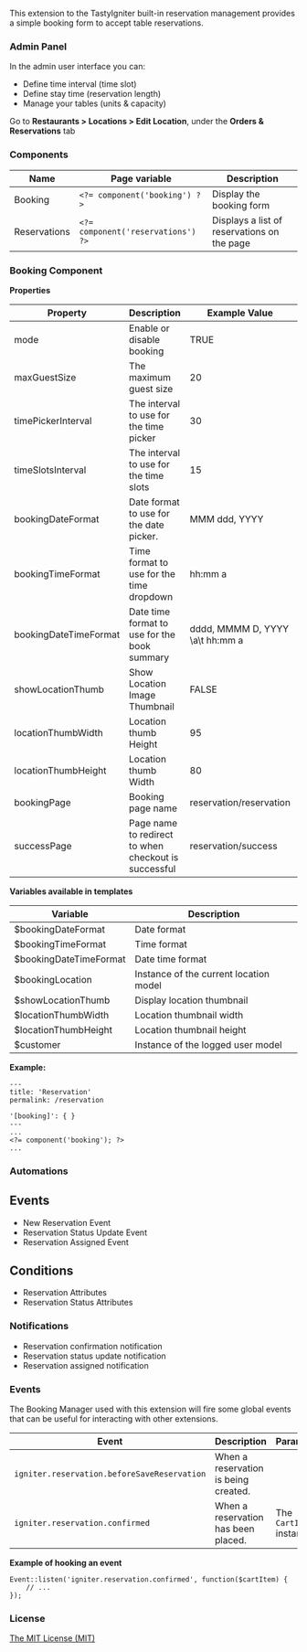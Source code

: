 This extension to the TastyIgniter built-in reservation management provides a simple booking form to accept table reservations.

### Admin Panel
In the admin user interface you can:
- Define time interval (time slot)
- Define stay time (reservation length)
- Manage your tables (units & capacity)

Go to **Restaurants > Locations > Edit Location**, under the **Orders & Reservations** tab 

### Components
| Name     | Page variable                | Description                                      |
| -------- | ---------------------------- | ------------------------------------------------ |
| Booking | `<?= component('booking') ?>` | Display the booking form              |
| Reservations | `<?= component('reservations') ?>` | Displays a list of reservations on the page               |

### Booking Component

**Properties**

| Property                 | Description              | Example Value | Default Value |
| ------------------------ | ------------------------ | ------------- | ------------- |
| mode      | Enable or disable booking     |       TRUE           |        TRUE   |
| maxGuestSize      | The maximum guest size        |       20           |      20   |
| timePickerInterval        | The interval to use for the time picker       |       30           |      30   |
| timeSlotsInterval     | The interval to use for the time slots        |       15           |      15   |
| bookingDateFormat        | Date format to use for the date picker.      |       MMM ddd, YYYY           |       MMM ddd, YYYY   |
| bookingTimeFormat        | Time format to use for the time dropdown      |       hh:mm a           |      hh:mm a   |
| bookingDateTimeFormat        | Date time format to use for the book summary      |       dddd, MMMM D, YYYY \a\t hh:mm a           |      dddd, MMMM D, YYYY \a\t hh:mm a   |
| showLocationThumb     | Show Location Image Thumbnail     |       FALSE           |      FALSE   |
| locationThumbWidth        | Location thumb Height        |        95           |      95    |
| locationThumbHeight       | Location thumb Width     |        80           |      80    |
| bookingPage       | Booking page name      |      reservation/reservation           |     reservation/reservation  |
| successPage       | Page name to redirect to when checkout is successful       |      reservation/success           |     reservation/success  |

**Variables available in templates**

| Variable                  | Description                                                  |
| ------------------------- | ------------------------------------------------------------ |
| $bookingDateFormat | Date format                                                |
| $bookingTimeFormat | Time format                                               |
| $bookingDateTimeFormat | Date time format                                                |
| $bookingLocation | Instance of the current location model                                              |
| $showLocationThumb | Display location thumbnail                                                |
| $locationThumbWidth | Location thumbnail width                                                |
| $locationThumbHeight | Location thumbnail height                                               |
| $customer | Instance of the logged user model                                                |

**Example:**

```
---
title: 'Reservation'
permalink: /reservation

'[booking]': { }
---
...
<?= component('booking'); ?>
...
```


### Automations

## Events
- New Reservation Event
- Reservation Status Update Event
- Reservation Assigned Event

## Conditions
- Reservation Attributes
- Reservation Status Attributes

### Notifications

- Reservation confirmation notification
- Reservation status update notification
- Reservation assigned notification

### Events

The Booking Manager used with this extension will fire some global events that can be useful for interacting with other extensions.

| Event | Description | Parameters |
| ----- | ----------- | ---------- |
| `igniter.reservation.beforeSaveReservation` |    When a reservation is being created.    |           |
| `igniter.reservation.confirmed` |      When a reservation has been placed.       |      The `CartItem` instance     |

**Example of hooking an event**

```
Event::listen('igniter.reservation.confirmed', function($cartItem) {
    // ...
});
```

### License
[The MIT License (MIT)](https://tastyigniter.com/licence/)
